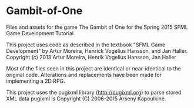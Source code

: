 # Gambit-of-One
Files and assets for the game The Gambit of One for the Spring 2015 SFML Game Development Tutorial

This project uses code as described in the textbook "SFML Game Development" 
by Artur Moreira, Henrick Vogelius Hansson, and Jan Haller. 
Copyright (c) 2013 Artur Moreira, Henrik Vogelius Hansson, Jan Haller 

Most of the files seen in this project are identical or near-identical to the original code.
Alterations and replacements have been made for implementing a 2D RPG.

This project uses the pugixml library (http://pugixml.org) to parse stored XML data
pugixml is Copyright (C) 2006-2015 Arseny Kapoulkine.